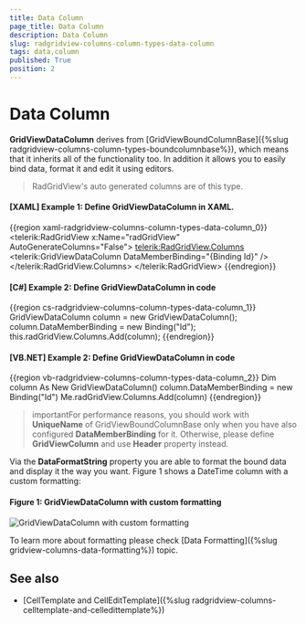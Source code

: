 ```yaml
---
title: Data Column
page_title: Data Column
description: Data Column
slug: radgridview-columns-column-types-data-column
tags: data,column
published: True
position: 2
---
```


# Data Column

__GridViewDataColumn__ derives from [GridViewBoundColumnBase]({%slug radgridview-columns-column-types-boundcolumnbase%}), which means that it inherits all of the functionality too. In addition it allows you to easily bind data, format it and edit it using editors. 

>RadGridView's auto generated columns are of this type.

#### __[XAML] Example 1: Define GridViewDataColumn in XAML.__

{{region xaml-radgridview-columns-column-types-data-column_0}}
	<telerik:RadGridView x:Name="radGridView"
	             AutoGenerateColumns="False">
	    <telerik:RadGridView.Columns>
	        <telerik:GridViewDataColumn DataMemberBinding="{Binding Id}" />
	    </telerik:RadGridView.Columns>
	</telerik:RadGridView>
{{endregion}}

#### __[C#] Example 2: Define GridViewDataColumn in code__

{{region cs-radgridview-columns-column-types-data-column_1}}
	GridViewDataColumn column = new GridViewDataColumn();
	column.DataMemberBinding = new Binding("Id");
	this.radGridView.Columns.Add(column);
{{endregion}}

#### __[VB.NET] Example 2: Define GridViewDataColumn in code__

{{region vb-radgridview-columns-column-types-data-column_2}}
	Dim column As New GridViewDataColumn()
	column.DataMemberBinding = new Binding("Id")
	Me.radGridView.Columns.Add(column)
{{endregion}}

>importantFor performance reasons, you should work with __UniqueName__ of GridViewBoundColumnBase only when you have also configured __DataMemberBinding__ for it. Otherwise, please define __GridViewColumn__ and use __Header__ property instead. 

Via the __DataFormatString__ property you are able to format the bound data and display it the way you want. Figure 1 shows a DateTime column with a custom formatting:

#### __Figure 1: GridViewDataColumn with custom formatting__

![GridViewDataColumn with custom formatting](images/RadGridView_ColumnTypes_0.png)

To learn more about formatting please check [Data Formatting]({%slug gridview-columns-data-formatting%}) topic. 

## See also

* [CellTemplate and CellEditTemplate]({%slug radgridview-columns-celltemplate-and-celledittemplate%})
